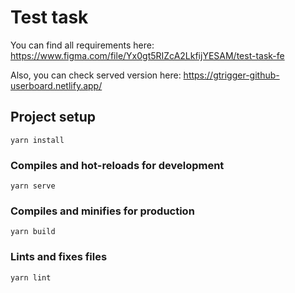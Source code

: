 # Test task

You can find all requirements here:
https://www.figma.com/file/Yx0gt5RIZcA2LkfijYESAM/test-task-fe

Also, you can check served version here:
https://gtrigger-github-userboard.netlify.app/

## Project setup
```
yarn install
```

### Compiles and hot-reloads for development
```
yarn serve
```

### Compiles and minifies for production
```
yarn build
```

### Lints and fixes files
```
yarn lint
```
